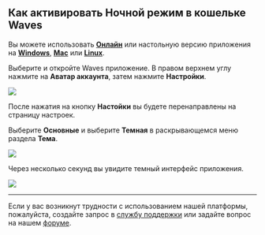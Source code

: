 ## Как активировать Ночной режим в кошельке Waves

Вы можете использовать [**Онлайн**](https://dex.wavesplatform.com) или настольную версию приложения на [**Windows**](https://wavesplatform.com/files/WavesClient-win.zip), [**Mac**](https://wavesplatform.com/files/WavesClient-mac.dmg) или [**Linux**](https://wavesplatform.com/files/WavesClient-linux.deb).

Выберите и откройте Waves приложение. В правом верхнем углу нажмите на **Аватар аккаунта**, затем нажмите **Настройки**.

![](/_assets/advanced_features_001.png)

После нажатия на кнопку **Настойки** вы будете перенаправлены на страницу настроек.

Выберите **Основные** и выберите **Темная** в раскрывающемся меню раздела **Тема**.

![](/_assets/dark_mode_02.png)

Через несколько секунд вы увидите темный интерфейс приложения.

![](/_assets/dark_mode_03.png)

___

Если у вас возникнут трудности с использованием нашей платформы, пожалуйста, создайте запрос в [службу поддержки](https://support.wavesplatform.com/) или задайте вопрос на нашем [форуме](https://forum.wavesplatform.com/).
